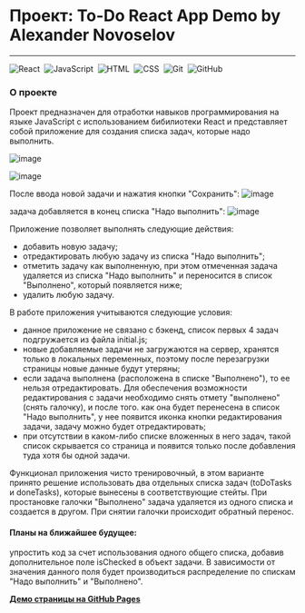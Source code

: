 # Проект: To-Do React App Demo by Alexander Novoselov
---

![React](https://img.shields.io/badge/-React-05122A?style=flat&logo=react)&nbsp;
![JavaScript](https://img.shields.io/badge/-JavaScript-05122A?style=flat&logo=javascript)&nbsp;
![HTML](https://img.shields.io/badge/-HTML-05122A?style=flat&logo=HTML5)&nbsp;
![CSS](https://img.shields.io/badge/-CSS-05122A?style=flat&logo=CSS3&logoColor=1572B6)&nbsp;
![Git](https://img.shields.io/badge/-Git-05122A?style=flat&logo=git)&nbsp;
![GitHub](https://img.shields.io/badge/-GitHub-05122A?style=flat&logo=github)&nbsp;


### О проекте
Проект предназначен для отработки навыков программирования на языке JavaScript с использованием бибилиотеки React и представляет собой приложение для создания списка задач, которые надо выполнить.

![image](https://user-images.githubusercontent.com/97363077/178458775-f35b6785-b097-420d-92b8-fe6a216c016b.png)

![image](https://user-images.githubusercontent.com/97363077/178458945-f4632ad1-c22a-4fa8-98e9-a92d9f7fde3b.png)

После ввода новой задачи и нажатия кнопки "Сохранить":
![image](https://user-images.githubusercontent.com/97363077/178459605-16ee5076-93b7-4ad4-820f-ae663484b519.png)

задача добавляется в конец списка "Надо выполнить":
![image](https://user-images.githubusercontent.com/97363077/178459978-38c8ef82-e14e-44a4-900b-ddd56d8993e7.png)


Приложение позволяет выполнять следующие действия:
- добавить новую задачу;
- отредактировать любую задачу из списка "Надо выполнить";
- отметить задачу как выполненную, при этом отмеченная задача удаляется из списка "Надо выполнить" и переносится в список "Выполнено", который появляется ниже;
- удалить любую задачу.

В работе приложения учитываются следующие условия:
- данное приложение не связано с бэкенд, список первых 4 задач подгружается из файла initial.js;
- новые добавляемые задачи не загружаются на сервер, хранятся только в локальных переменных, поэтому после перезагрузки страницы новые данные будут утеряны;
- если задача выполнена (расположена в списке "Выполнено"), то ее нельзя отредактировать. Для обеспечения возможности редактирования с задачи необходимо снять отмету "выполнено" (снять галочку), и после того. как она будет перенесена в список "Надо выполнить", у нее появится иконка кнопки редактирования задачи, задачу можно будет отредактировать;
- при отсутствии в каком-либо списке вложенных в него задач, такой список скрывается со страница и появится только после добавления туда хотя бы одной задачи.

Функционал приложения чисто тренировочный, в этом варианте принято решение использовать два отдельных списка задач (toDoTasks и doneTasks), которые вынесены в соответствующие стейты. При простановке галочки "Выполнено" задача удаляется из одного списка и создается в другом. При снятии галочки происходит обратный перенос.


#### Планы на ближайшее будущее: 
упростить код за счет использования одного общего списка, добавив дополнительное поле isChecked в объект задачи. В зависимости от значения данного поля будет производиться распределение по спискам "Надо выполнить" и "Выполнено".


[**Демо страницы на GitHub Pages**](https://alexander-nov.github.io/react-to-do/)
